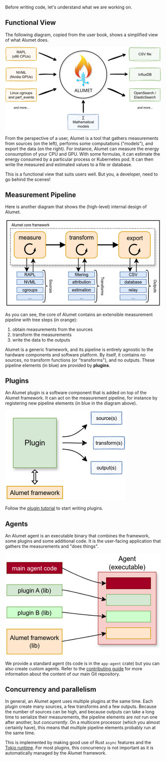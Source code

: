 Before writing code, let's understand what we are working on.

## Functional View


The following diagram, copied from the user book, shows a simplified view of what Alumet does.

![](../resources/diagrams/alumet-functional-view.png)

From the perspective of a user, Alumet is a tool that gathers measurements from sources (on the left), performs some computations ("models"), and export the data (on the right).
For instance, Alumet can measure the energy consumption of your CPU and GPU. With some formulas, it can estimate the energy consumed by a particular process or Kubernetes pod.
It can then write the measured and estimated values to a file or database.

This is a functional view that suits users well.
But you, a developer, need to go behind the scenes! 

## Measurement Pipeline

Here is another diagram that shows the (high-level) internal design of Alumet.

![](../resources/diagrams/alumet-high-level-steps.png)

As you can see, the core of Alumet contains an extensible measurement pipeline with tree steps (in orange):
1. obtain measurements from the sources
2. transform the measurements
3. write the data to the outputs

Alumet is a generic framework, and its pipeline is entirely agnostic to the hardware components and software platform.
By itself, it contains no sources, no transform functions (or "transforms"), and no outputs.
These pipeline elements (in blue) are provided by **plugins**.

## Plugins

An Alumet plugin is a software component that is added on top of the Alumet framework.
It can act on the measurement pipeline, for instance by registering new pipeline elements (in blue in the diagram above).

![](../resources/diagrams/plugin-produces-elements.png)

Follow the [plugin tutorial](../plugins/tutorial/0_intro.md) to start writing plugins.

## Agents

An Alumet agent is an executable binary that combines the framework, some plugins and some additional code.
It is the user-facing application that gathers the measurements and "does things".

![](../resources/diagrams/alumet-agent-aggregate.png)

We provide a standard agent (its code is in the `app-agent` crate) but you can also create custom agents. <!-- TODO tutorial pour créer un agent personnalisé -->
Refer to the [contributing guide](https://github.com/alumet-dev/alumet/blob/main/CONTRIBUTING.md) for more information about the content of our main Git repository.

## Concurrency and parallelism

In general, an Alumet agent uses multiple plugins at the same time. Each plugin create many sources, a few transforms and a few outputs.
Because the number of sources can be high, and because outputs can take a long time to serialize their measurements, the pipeline elements are _not_ run one after another, but _concurrently_.
On a multicore processor (which you almost certainly have), this means that multiple pipeline elements probably run at the same time.

This is implemented by making good use of Rust `async` features and the [Tokio runtime](https://tokio.rs).
For most plugins, this concurrency is not important as it is automatically managed by the Alumet framework.

